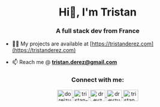 <h1 align="center">Hi👋, I'm Tristan</h1>
<h3 align="center">A full stack dev from France</h3>

- 👨‍💻 My projects are available at [https://tristanderez.com](https://tristanderez.com)

- 📫 Reach me @ **tristan.derez@gmail.com**

<h3 align="center">Connect with me:</h3>
<p align="center">
<a href="https://twitter.com/doreizu" target="blank"><img align="center" src="https://raw.githubusercontent.com/rahuldkjain/github-profile-readme-generator/master/src/images/icons/Social/twitter.svg" alt="doreizu" height="30" width="40" />
<a href="https://linkedin.com/in/tristan-derez" target="blank"><img align="center" src="https://raw.githubusercontent.com/rahuldkjain/github-profile-readme-generator/master/src/images/icons/Social/linked-in-alt.svg" alt="tristan-derez" height="30" width="40" />
<a href="https://stackoverflow.com/users/dreyz" target="blank"><img align="center" src="https://raw.githubusercontent.com/rahuldkjain/github-profile-readme-generator/master/src/images/icons/Social/stack-overflow.svg" alt="dreyz" height="30" width="40" />
<a href="https://instagram.com/dreyzu" target="blank"><img align="center" src="https://raw.githubusercontent.com/rahuldkjain/github-profile-readme-generator/master/src/images/icons/Social/instagram.svg" alt="dreyzu" height="30" width="40" />
<a href="https://www.hackerrank.com/tristan_derez" target="blank"><img align="center" src="https://raw.githubusercontent.com/rahuldkjain/github-profile-readme-generator/master/src/images/icons/Social/hackerrank.svg" alt="tristan_derez" height="30" width="40" />
</p>
